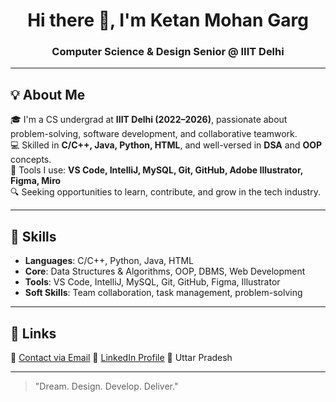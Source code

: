 <h1 align="center">Hi there 👋, I'm Ketan Mohan Garg</h1>
<h3 align="center">Computer Science & Design Senior @ IIIT Delhi</h3>

---

## 💡 About Me

🎓 I'm a CS undergrad at **IIIT Delhi (2022–2026)**, passionate about problem-solving, software development, and collaborative teamwork.  
💻 Skilled in **C/C++, Java, Python, HTML**, and well-versed in **DSA** and **OOP** concepts.  
🧰 Tools I use: **VS Code, IntelliJ, MySQL, Git, GitHub, Adobe Illustrator, Figma, Miro**  
🔍 Seeking opportunities to learn, contribute, and grow in the tech industry.

---

## 🧠 Skills

- **Languages**: C/C++, Python, Java, HTML  
- **Core**: Data Structures & Algorithms, OOP, DBMS, Web Development  
- **Tools**: VS Code, IntelliJ, MySQL, Git, GitHub, Figma, Illustrator  
- **Soft Skills**: Team collaboration, task management, problem-solving

---

## 🔗 Links

📧 [Contact via Email](mailto:ketangarg0029@gmail.com)
🔗 [LinkedIn Profile](https://www.linkedin.com/in/ketan-mohan-garg-659a16314/)
📍 Uttar Pradesh  

---


> "Dream. Design. Develop. Deliver."



